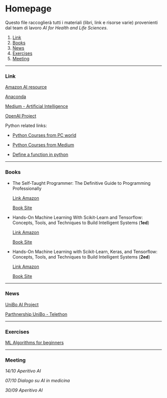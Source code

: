 # Homepage

Questo file raccoglierà tutti i materiali (libri, link e risorse varie) provenienti dal team di lavoro _AI for Health and Life Sciences_. 
1. [Link](#Link)
2. [Books](#Books)
3. [News](#News)
4. [Exercises](#Exercises)
5. [Meeting](#Meeting)

---

### Link

[Amazon AI resource](https://d2l.ai/)

[Anaconda](https://www.anaconda.com/products/individual)

[Medium - Artificial Intelligence](https://medium.com/topic/artificial-intelligence)

[OpenAI Project](http://openai.com/)

Python related links:

- [Python Courses from PC world](https://www.pcworld.com/article/3287981/best-python-courses.html)

- [Python Courses from Medium](https://medium.com/better-programming/top-5-courses-to-learn-python-in-2018-best-of-lot-26644a99e7ec)
	
- [Define a function in python](https://towardsdatascience.com/function-definition-in-python-bae11c29f4cd)

---

### Books

- The Self-Taught Programmer: The Definitive Guide to Programming Professionally
   
	[Link Amazon](https://amzn.to/3loMwfl)
	
	[Book Site](https://www.theselftaughtprogrammer.io/optin-1)

- Hands-On Machine Learning With Scikit-Learn and Tensorflow: Concepts, Tools, and Techniques to Build Intelligent Systems (__1ed__)

	[Link Amazon](https://amzn.to/34Af6DD)
	
	[Book Site](https://www.oreilly.com/library/view/hands-on-machine-learning/9781491962282/)

- Hands-On Machine Learning with Scikit-Learn, Keras, and Tensorflow: Concepts, Tools, and Techniques to Build Intelligent Systems (__2ed__)
   
	[Link Amazon](https://amzn.to/3nrbQmV)
	
	[Book Site](https://www.oreilly.com/library/view/hands-on-machine-learning/9781492032632/)

---

### News

[UniBo AI Project](https://magazine.unibo.it/archivio/2020/09/09/grazie-all2019intelligenza-artificiale-nascono-nuovi-strumenti-di-diagnosi-e-monitoraggio-delle-atassie)

[Parthnership UniBo - Telethon](https://www.telethon.it/storie-e-news/news/dalla-fondazione/da-associazioni-pazienti-e-fondazione-telethon-350-mila-euro-per-7-progetti-di-ricerca-sulle-malattie-genetiche-rare)

---

### Exercises

[ML Algorithms for beginners](https://medium.com/towards-artificial-intelligence/machine-learning-algorithms-for-beginners-with-python-code-examples-ml-19c6afd60daa)

---

### Meeting

_14/10 Aperitivo AI_

_07/10 Dialogo su AI in medicina_

_30/09 Aperitivo AI_

